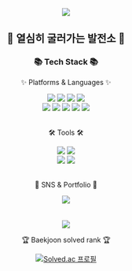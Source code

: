 <!--
**iamjieunkim/iamjieunkim** is a ✨ _special_ ✨ repository because its `README.md` (this file) appears on your GitHub profile.

Here are some ideas to get you started:

- 🔭 I’m currently working on ...
- 🌱 I’m currently learning ...
- 👯 I’m looking to collaborate on ...
- 🤔 I’m looking for help with ...
- 💬 Ask me about ...
- 📫 How to reach me: ...
- 😄 Pronouns: ...
- ⚡ Fun fact: ...
-->
<div align=center>
	<img src="https://capsule-render.vercel.app/api?type=waving&color=auto&height=300&section=header&text=Hi👋%iamjieun&fontSize=90" />	
</div>
<div align=center></h2>
  <h2>👋 열심히 굴러가는 발전소 👋 </h2>
	<h3>📚 Tech Stack 📚</h3>
	<p>✨ Platforms & Languages ✨</p>
</div>
<div align="center">
<img src="https://img.shields.io/badge/java-007396?style=for-the-badge&logo=java&logoColor=white">
<img src="https://img.shields.io/badge/spring-6DB33F?style=for-the-badge&logo=spring&logoColor=white">
<img src="https://img.shields.io/badge/Spring Boot-6DB33F?style=for-the-badge&logo=Spring Boot&logoColor=white">
<img src="https://img.shields.io/badge/JavaScript-F7DF1E?style=for-the-badge&logo=JavaScript&logoColor=white">


<br>
<img src="https://img.shields.io/badge/github-181717?style=for-the-badge&logo=github&logoColor=white"> 
<img src="https://img.shields.io/badge/git-F05032?style=for-the-badge&logo=git&logoColor=white"> 
<img src="https://img.shields.io/badge/css-1572B6?style=for-the-badge&logo=css3&logoColor=white"> 
<img src="https://img.shields.io/badge/Python-3776AB?style=for-the-badge&logo=Python&logoColor=white">
<img src="https://img.shields.io/badge/HTML5-E34F26?style=for-the-badge&logo=HTML5&logoColor=white"> 

</div>
<br>
<div align=center>
	<p>🛠 Tools 🛠</p>
</div>
<div align=center>
	<img src="https://img.shields.io/badge/Eclipse%20IDE-2C2255?style=flat&logo=EclipseIDE&logoColor=white" />
	<img src="https://img.shields.io/badge/Visual%20Studio%20Code-007ACC?style=flat&logo=VisualStudioCode&logoColor=white" />
	<br>
	<img src="https://img.shields.io/badge/Tomcat-F8DC75?style=flat&logo=ApacheTomcat&logoColor=white" />
	<img src="https://img.shields.io/badge/GitHub-181717?style=flat&logo=GitHub&logoColor=white" />
</div>
<br>
<div align=center>
	<p>🎨 SNS & Portfolio 🎨</p>
</div>
<div align=center>
  
  <a href="https://lavenderje.tistory.com/">
		<img src="https://img.shields.io/badge/Tistory-000000?style=flat&logo=Tistory&logoColor=white" />
	</a>
<!--   <a href="https://gentle-snowboard-1c6.notion.site/Yermi-5e8c65dba4df4ab09e83665cf2ee001d">
		<img src="https://img.shields.io/badge/Notion-000000?style=flat&logo=Notion&logoColor=white" />
	</a> -->
	<br>
</div>
<br>
<div align=center>
	
<div align=center><br>


<img src="https://github-readme-stats.vercel.app/api/top-langs/?username=iamjieunkim&layout=compact">

<p>🏆 Baekjoon solved rank 🏆</p>

[![Solved.ac 프로필](http://mazassumnida.wtf/api/v2/generate_badge?boj=jek3118)](https://solved.ac/jek3118)

<!--
<img src="http://mazandi.herokuapp.com/api?handle={jek3118}&theme=warm"/> -->
<!--<img src="https://img.shields.io/badge/c++-00599C?style=for-the-badge&logo=c%2B%2B&logoColor=white">-->
